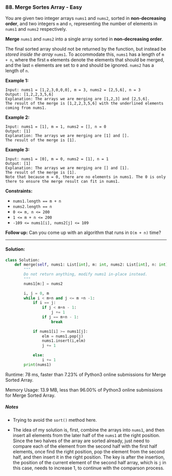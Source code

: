 ### 88. Merge Sortes Array - Easy  

You are given two integer arrays `nums1` and `nums2`, sorted in **non-decreasing order**, and two integers `m` and `n`, representing the number of elements in `nums1` and `nums2` respectively.

**Merge** `nums1` and `nums2` into a single array sorted in **non-decreasing order**.

The final sorted array should not be returned by the function, but instead be *stored inside the array* `nums1`. To accommodate this, `nums1` has a length of `m + n`, where the first `m` elements denote the elements that should be merged, and the last `n` elements are set to `0` and should be ignored. `nums2` has a length of `n`.

 

**Example 1:**

```
Input: nums1 = [1,2,3,0,0,0], m = 3, nums2 = [2,5,6], n = 3
Output: [1,2,2,3,5,6]
Explanation: The arrays we are merging are [1,2,3] and [2,5,6].
The result of the merge is [1,2,2,3,5,6] with the underlined elements coming from nums1.
```

**Example 2:**

```
Input: nums1 = [1], m = 1, nums2 = [], n = 0
Output: [1]
Explanation: The arrays we are merging are [1] and [].
The result of the merge is [1].
```

**Example 3:**

```
Input: nums1 = [0], m = 0, nums2 = [1], n = 1
Output: [1]
Explanation: The arrays we are merging are [] and [1].
The result of the merge is [1].
Note that because m = 0, there are no elements in nums1. The 0 is only there to ensure the merge result can fit in nums1.
```

 

**Constraints:**

- `nums1.length == m + n`
- `nums2.length == n`
- `0 <= m, n <= 200`
- `1 <= m + n <= 200`
- `-109 <= nums1[i], nums2[j] <= 109`

 

**Follow up:** Can you come up with an algorithm that runs in `O(m + n)` time?

---
#### Solution:  

```python
class Solution:
    def merge(self, nums1: List[int], m: int, nums2: List[int], n: int) -> None:
        """
        Do not return anything, modify nums1 in-place instead.
        """
        nums1[m:] = nums2
        
        i, j = 0, m
        while i < m+n and j <= m +n -1:
            if i == j:
                if j < m+n - 1:
                    j += 1
                if j == m+n - 1:
                    break
                    
            if nums1[i] >= nums1[j]:
                elm = nums1.pop(j)
                nums1.insert(i,elm)
                j += 1
                
            else:   
                i += 1
        print(nums1)
```
Runtime: 78 ms, faster than 7.23% of Python3 online submissions for Merge Sorted Array.

Memory Usage: 13.9 MB, less than 96.00% of Python3 online submissions for Merge Sorted Array.



##### Notes

- Trying to avoid the `sort()` method here. 

- The idea of my solution is, first, combine the arrays into `nums1`, and then insert all elements from the later half of the `nums1` at the right position. Since the two halves of the array are sorted already, just need to compare each of the element from the second half with the first half elements, once find the right position, pop the element from the second half, and then insert it in the right position. The key is after the insertion, the position of the current element of the second half array, which is `j` in this case, needs to increase 1, to continue with the comparson process. 
